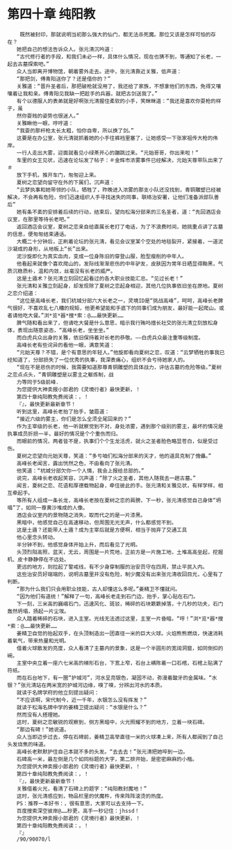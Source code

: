 # 第四十章 纯阳教
        既然被封印，那就说明当初那么强大的仙门，都无法杀死魔。那位又该是怎样可怕的存在？
       她把自己的想法告诉众人。张元清沉吟道：
       “古代修行者的手段，和我们未必一样，具体什么情况，现在也猜不到，等通知了长老，一起去古墓探索吧。”
       众人当即离开博物馆，朝着雾外走去。途中，张元清靠近关雅，低声道：
       “那把剑，傅青阳送你了？还是借你的？”
       关雅道：“晋升圣者后，那把破枪就没用了，我还给了家族，不想拿他们的东西，免得又嚷嚷着让我和亲。傅青阳见我缺一把趁手的兵器，就把古剑送我了。”
       有个以德服人的表弟就是好啊张元清握住柔软的小手，笑眯眯道：“我还是喜欢你耍枪的样子，虽
       然你耍贱的姿势也很迷人。”
       关雅瞅他一眼，哼哼道：
       “我耍的那杆枪太长太粗，怕你自卑，所以换了剑。”
       这要是在办公室，张元清就抓着她的小手往裤裆里塞了，让她感受一下张家祖传大枪的伟岸。
       一行人走出大雾，迎面就看见小绿茶开心的蹦跳过来。“元始哥哥，你出来啦！”
       车里的女王见状，迅速在论坛发了帖子：＃金辉市浓雾事件已经解决，元始天尊带队出来了＃
       放下手机，推开车门，匆匆迎上来。
       夏树之恋望向留守在外的下属们，沉声道：
       “云梦执事和她带领的小队，牺牲了，昨晚进入浓雾的那支小队还没找到，青铜雕塑已经被解决，不会再有危险，你们迅速组织人手寻找迷失的同事，联络治安署，让他们准备派部队善后”
       她有条不紊的安排着后续的行动，结束后，望向松海分部来的三名圣者，道：“先回酒店会议室，在那里等待长老吧。”
       返回酒店会议室，夏树之恋亲自给直属长老打了电话，为了不浪费时间，她挑重点讲了古墓的信息，便匆匆结束通话。
       大概二十分钟后，正刷着论坛的张元清，看见会议室某个空处的地毯裂开，紧接着，一道泥沙凝成的身形，从地板上“长”出来。
       泥沙旋即化为真实血肉，变成一位身陈旧的穿登山服，脸型瘦削的中年人。
       他看起来就像个喜欢爬山的，发际线渐渐悲伤的中年驴友，皮肤因为常年日晒显得黝黑，气质沉稳质朴，温和内敛，丝毫没有长老的威严。
       这是土遁术？张元清立刻回忆起看过的各大职业技能汇总。“见过长老！”
       张元清和关雅立刻起身，却发现除了夏树之恋起身相迎，其他几位执事依旧坐在原地。夏树之恋介绍道：
       “这位是高峰长老，我们杭城分部六大长老之一，灵境ID是“挑战高峰”，呵呵，高峰长老脾气很好，不喜欢乱七八糟的规矩，他更希望能和手底下的同事们成为朋友，最好能一起爬山。或者请他吃大餐。”浏*览*器*搜*索：@……最快更新……
       脾气随和看出来了，但请吃大餐是什么意思，暗示我行贿吗擅长社交的张元清立刻放松身体，表现出随意姿态，“高峰长老，坐坐坐。”
       而白虎兵众出身的关雅，依旧保持着对长老的恭敬。——白虎兵众最注重等级制度。
       高峰长老有些诧异的看他一眼，满意笑道：
       “元始天尊？不错，是个有意思的年轻人。”他旋即看向夏树之恋，叹道：“云梦牺牲的事我已经知道了，分部损失了一位优秀的执事，我深表痛心，组织不会亏待她家人的。
       “现在不是悲伤的时候，我需要知道那尊青铜雕塑的具体战力，评估古墓的危险等级。”夏树之恋点点头，“青铜雕塑是以雾主之躯炼制，战
       力等同于5级前峰．
       为您提供大神卖报小郎君的《灵境行者》最快更新，！
       第四十章纯阳教免费阅读：，！
       『』，最快更新最新章节！
       听到这里，高峰长老抬了抬手，皱眉道：
       “接近六级的雾主，你们是怎么全须全尾回来的？”
       作为主宰级的长老，他一听就察觉到不对，身处浓雾，遇到那个级别的雾主，最坏的情况是执事成员折损一半，最好的情况是个个重伤而归。
       而眼前的情况，两者皆不是，执事们个个生龙活虎，就火之圣者脸色略显苍白，似是受过伤。
       夏树之恋望向元始天尊，笑道：“多亏咱们松海分部来的天才，他的道具克制了傀儡。”
       高峰长老闻言，露出恍然之色，不由看向了张元清。
       他笑道：“杭城分部欠你一个人情，我会上报给总部的。”
       说完，高峰长老收起笑容，沉声道：“除了火之圣者，其他人随我去一趟古墓。”
       闻言，夏树之恋、花语和厚德载物起身，牵住彼此的手。张元清和关雅见状，有样学样，相互牵起手。
       等所有人组成一条长龙，高峰长老按在夏树之恋的肩膀，下一秒，张元清感觉自己身体“坍塌”了，如同一尊黄沙堆成的人像。
       酒店会议室内的景物随之消失，取而代之的是一片漆黑。
       黑暗中，他感觉自己在高速移动，但周围无光无声，什么都感觉不到。
       这是土遁？还能带人土遁？成为主宰后就是方便啊，相当于抛弃了交通工具
       他心里念头转动。
       半分钟不到，他感觉身体开始上升，而后看见了光明。
       头顶烈阳高照，蓝天，无云，周围是一片荒地，正前方是一片施工地，土堆高高垒起，挖掘机、皮卡静静停在不远处。
       更远的地方，则拉起了警戒线，有不少身穿制服的治安员守在四周，禁止平民入内。
       这些治安员好端端的，说明古墓里并没有危险，制少魔没有出来张元清收回目光，心里有了判断。
       “那为什么我们只会用职业技能，古人却懂这么多呢。”姜精卫不懂就问。
       “因为他们有道统！”解释了一句，高峰长老走到石门边，抬手，掌心贴在石门。
       下一刻，三米高的巍峨石门，迅速风化、斑驳，稀碎的石块簌簌掉落，十几秒的功夫，石门轰然坍塌，扬起一片尘埃。
       众人踏着稀碎的石块，进入主室。光线无法透过这里，主室一片昏暗。“呼！”浏*览*器*搜*索：@……最快更新……
       姜精卫自觉的抬起双手，在头顶制造出一团直径一米的巨大火球。火焰熊熊燃烧，快速消耗着氧气，带来热量和光明。
       借着火球散发的亮度，众人看清了主墓内的景象，这是一个半圆形的宽阔洞窟，如同倒扣的碗。
       主室中央立着一座六七米高的梯形石台，下宽上窄，石台上横陈着一口石棺，石棺上贴满了符纸。
       而在石台地下，有一圈“护城河”，河水呈亮银色，凝固不动，弥漫着酸牙的金属味。“水银？”张元清站在两米宽的护城河边缘，嗅了嗅，分辨出河水的本质。
       就读于名牌学府的他立刻提出疑问：
       “不应该啊，宋代制今，近一千年，水银怎么没有挥发？”
       就读于松海名牌中学的姜精卫提出疑问：“水银是什么？”
       然而没有人搭理她。
       这时，夏树之恋敏锐的观察到，侧方黑暗中，火光照耀不到的地方，立着一块石碑。
       “那边有碑！”她说道。
       众人当即迈步过去，停在石碑前，姜精卫高举直径一米的火球凑上来，所有人都闻到了自己头发烧焦的味道。
       高峰长老默默护住自己本就不多的头发。“去去去！”张元清把她啐到一边。
       石碑高一米，最左侧是几个如同标题的大字，第二排开始，是密密麻麻的小楷。
       为您提供大神卖报小郎君的《灵境行者》最快更新，！
       第四十章纯阳教免费阅读：，！
       『』，最快更新最新章节！
       关雅借着火光，看清了石碑上的题字：“纯阳教封魔地！”
       这时，张元清感应到，物品栏里的伏魔杵，传来阵阵滚烫的热度。
       PS：推荐一本好书：，很有意思，大家可以去支持一下。
       百度搜索深空彼岸@……秒更，高手一秒记住：jhssd！
       为您提供大神卖报小郎君的《灵境行者》最快更新，！
       第四十章纯阳教免费阅读：，！
       『』
       /90/90070/l